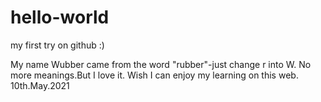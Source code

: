 # hello-world
my first try on github :)

My name Wubber came from the word "rubber"-just change r into W.
No more meanings.But I love it.
Wish I can enjoy my learning on this web.
10th.May.2021
